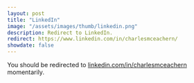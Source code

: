```yaml
---
layout: post
title: "LinkedIn"
image: "/assets/images/thumb/linkedin.png"
description: Redirect to LinkedIn.
redirect: https://www.linkedin.com/in/charlesmceachern/
showdate: false
---
```


You should be redirected to [linkedin.com/in/charlesmceachern](https://www.linkedin.com/in/charlesmceachern/) momentarily.

